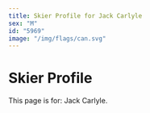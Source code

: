 ```yaml
---
title: Skier Profile for Jack Carlyle
sex: "M"
id: "5969"
image: "/img/flags/can.svg" 
---
```


# Skier Profile

This page is for: Jack Carlyle.
    